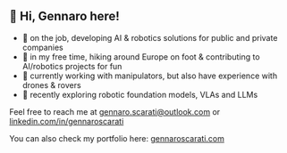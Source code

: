 

## 👋 Hi, Gennaro here!

- 💼 on the job, developing AI & robotics solutions for public and private companies
- 🧩 in my free time, hiking around Europe on foot & contributing to AI/robotics projects for fun
- 🚀 currently working with manipulators, but also have experience with drones & rovers
- 🌱 recently exploring robotic foundation models, VLAs and LLMs


Feel free to reach me at [gennaro.scarati@outlook.com](mailto:gennaro.scarati@outlook.com) or [linkedin.com/in/gennaroscarati](https://www.linkedin.com/in/gennaroscarati)

You can also check my portfolio here: [gennaroscarati.com](http://gennaroscarati.com)

 
